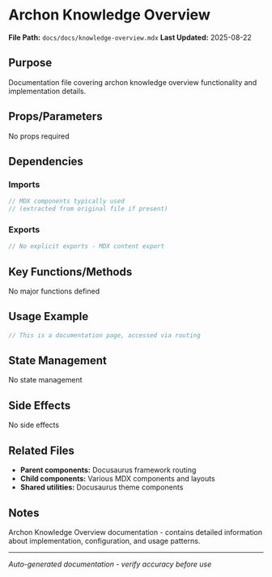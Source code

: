 # Archon Knowledge Overview

**File Path:** `docs/docs/knowledge-overview.mdx`
**Last Updated:** 2025-08-22

## Purpose
Documentation file covering archon knowledge overview functionality and implementation details.

## Props/Parameters
No props required

## Dependencies

### Imports
```javascript
// MDX components typically used
// (extracted from original file if present)
```

### Exports
```javascript
// No explicit exports - MDX content export
```

## Key Functions/Methods
No major functions defined

## Usage Example
```javascript
// This is a documentation page, accessed via routing
```

## State Management
No state management

## Side Effects
No side effects

## Related Files
- **Parent components:** Docusaurus framework routing
- **Child components:** Various MDX components and layouts
- **Shared utilities:** Docusaurus theme components

## Notes
Archon Knowledge Overview documentation - contains detailed information about implementation, configuration, and usage patterns.

---
*Auto-generated documentation - verify accuracy before use*